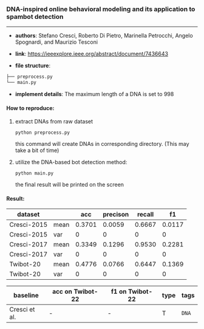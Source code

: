 ### DNA-inspired online behavioral modeling and its application to spambot detection

---

- **authors**: Stefano Cresci, Roberto Di Pietro, Marinella Petrocchi, Angelo Spognardi, and Maurizio Tesconi

- **link**: https://ieeexplore.ieee.org/abstract/document/7436643

- **file structure**: 

```python
├── preprocess.py
└── main.py
```

- **implement details**: The maximum length of a DNA is set to 998

  

#### How to reproduce:

1. extract DNAs from raw dataset

   `python preprocess.py`

   this command will create DNAs in corresponding directory. (This may take a bit of time)

2. utilize the DNA-based bot detection method:

   `python main.py`

   the final result will be printed on the screen



#### Result:

| dataset     |      | acc    | precison | recall | f1     |
| ----------- | ---- | ------ | -------- | ------ | ------ |
| Cresci-2015 | mean | 0.3701 | 0.0059   | 0.6667 | 0.0117 |
| Cresci-2015 | var  | 0      | 0        | 0      | 0      |
| Cresci-2017 | mean | 0.3349 | 0.1296   | 0.9530 | 0.2281 |
| Cresci-2017 | var  | 0      | 0        | 0      | 0      |
| Twibot-20   | mean | 0.4776 | 0.0766   | 0.6447 | 0.1369 |
| Twibot-20   | var  | 0      | 0        | 0      | 0      |







| baseline | acc on Twibot-22 | f1 on Twibot-22 | type | tags|
| -------- | ---------------- | --------------- | ---- | --- |
| Cresci et al.|-|-|T|`DNA`|

